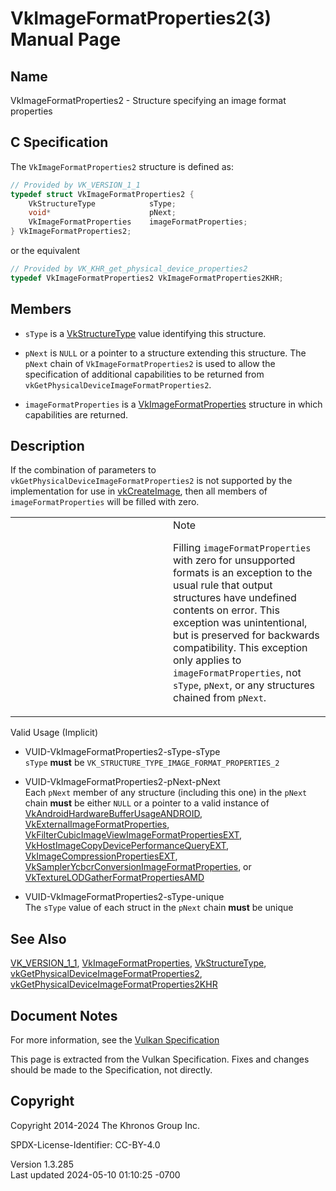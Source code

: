 # VkImageFormatProperties2(3) Manual Page

## Name

VkImageFormatProperties2 - Structure specifying an image format
properties



## <a href="#_c_specification" class="anchor"></a>C Specification

The `VkImageFormatProperties2` structure is defined as:

``` c
// Provided by VK_VERSION_1_1
typedef struct VkImageFormatProperties2 {
    VkStructureType            sType;
    void*                      pNext;
    VkImageFormatProperties    imageFormatProperties;
} VkImageFormatProperties2;
```

or the equivalent

``` c
// Provided by VK_KHR_get_physical_device_properties2
typedef VkImageFormatProperties2 VkImageFormatProperties2KHR;
```

## <a href="#_members" class="anchor"></a>Members

- `sType` is a [VkStructureType](https://registry.khronos.org/vulkan/specs/1.3-extensions/man/html/VkStructureType.html) value identifying
  this structure.

- `pNext` is `NULL` or a pointer to a structure extending this
  structure. The `pNext` chain of `VkImageFormatProperties2` is used to
  allow the specification of additional capabilities to be returned from
  `vkGetPhysicalDeviceImageFormatProperties2`.

- `imageFormatProperties` is a
  [VkImageFormatProperties](https://registry.khronos.org/vulkan/specs/1.3-extensions/man/html/VkImageFormatProperties.html) structure in
  which capabilities are returned.

## <a href="#_description" class="anchor"></a>Description

If the combination of parameters to
`vkGetPhysicalDeviceImageFormatProperties2` is not supported by the
implementation for use in [vkCreateImage](https://registry.khronos.org/vulkan/specs/1.3-extensions/man/html/vkCreateImage.html), then all
members of `imageFormatProperties` will be filled with zero.

<table>
<colgroup>
<col style="width: 50%" />
<col style="width: 50%" />
</colgroup>
<tbody>
<tr class="odd">
<td class="icon"><em></em></td>
<td class="content">Note
<p>Filling <code>imageFormatProperties</code> with zero for unsupported
formats is an exception to the usual rule that output structures have
undefined contents on error. This exception was unintentional, but is
preserved for backwards compatibility. This exception only applies to
<code>imageFormatProperties</code>, not <code>sType</code>,
<code>pNext</code>, or any structures chained from
<code>pNext</code>.</p></td>
</tr>
</tbody>
</table>

Valid Usage (Implicit)

- <a href="#VUID-VkImageFormatProperties2-sType-sType"
  id="VUID-VkImageFormatProperties2-sType-sType"></a>
  VUID-VkImageFormatProperties2-sType-sType  
  `sType` **must** be `VK_STRUCTURE_TYPE_IMAGE_FORMAT_PROPERTIES_2`

- <a href="#VUID-VkImageFormatProperties2-pNext-pNext"
  id="VUID-VkImageFormatProperties2-pNext-pNext"></a>
  VUID-VkImageFormatProperties2-pNext-pNext  
  Each `pNext` member of any structure (including this one) in the
  `pNext` chain **must** be either `NULL` or a pointer to a valid
  instance of
  [VkAndroidHardwareBufferUsageANDROID](https://registry.khronos.org/vulkan/specs/1.3-extensions/man/html/VkAndroidHardwareBufferUsageANDROID.html),
  [VkExternalImageFormatProperties](https://registry.khronos.org/vulkan/specs/1.3-extensions/man/html/VkExternalImageFormatProperties.html),
  [VkFilterCubicImageViewImageFormatPropertiesEXT](https://registry.khronos.org/vulkan/specs/1.3-extensions/man/html/VkFilterCubicImageViewImageFormatPropertiesEXT.html),
  [VkHostImageCopyDevicePerformanceQueryEXT](https://registry.khronos.org/vulkan/specs/1.3-extensions/man/html/VkHostImageCopyDevicePerformanceQueryEXT.html),
  [VkImageCompressionPropertiesEXT](https://registry.khronos.org/vulkan/specs/1.3-extensions/man/html/VkImageCompressionPropertiesEXT.html),
  [VkSamplerYcbcrConversionImageFormatProperties](https://registry.khronos.org/vulkan/specs/1.3-extensions/man/html/VkSamplerYcbcrConversionImageFormatProperties.html),
  or
  [VkTextureLODGatherFormatPropertiesAMD](https://registry.khronos.org/vulkan/specs/1.3-extensions/man/html/VkTextureLODGatherFormatPropertiesAMD.html)

- <a href="#VUID-VkImageFormatProperties2-sType-unique"
  id="VUID-VkImageFormatProperties2-sType-unique"></a>
  VUID-VkImageFormatProperties2-sType-unique  
  The `sType` value of each struct in the `pNext` chain **must** be
  unique

## <a href="#_see_also" class="anchor"></a>See Also

[VK_VERSION_1_1](https://registry.khronos.org/vulkan/specs/1.3-extensions/man/html/VK_VERSION_1_1.html),
[VkImageFormatProperties](https://registry.khronos.org/vulkan/specs/1.3-extensions/man/html/VkImageFormatProperties.html),
[VkStructureType](https://registry.khronos.org/vulkan/specs/1.3-extensions/man/html/VkStructureType.html),
[vkGetPhysicalDeviceImageFormatProperties2](https://registry.khronos.org/vulkan/specs/1.3-extensions/man/html/vkGetPhysicalDeviceImageFormatProperties2.html),
[vkGetPhysicalDeviceImageFormatProperties2KHR](https://registry.khronos.org/vulkan/specs/1.3-extensions/man/html/vkGetPhysicalDeviceImageFormatProperties2KHR.html)

## <a href="#_document_notes" class="anchor"></a>Document Notes

For more information, see the <a
href="https://registry.khronos.org/vulkan/specs/1.3-extensions/html/vkspec.html#VkImageFormatProperties2"
target="_blank" rel="noopener">Vulkan Specification</a>

This page is extracted from the Vulkan Specification. Fixes and changes
should be made to the Specification, not directly.

## <a href="#_copyright" class="anchor"></a>Copyright

Copyright 2014-2024 The Khronos Group Inc.

SPDX-License-Identifier: CC-BY-4.0

Version 1.3.285  
Last updated 2024-05-10 01:10:25 -0700
